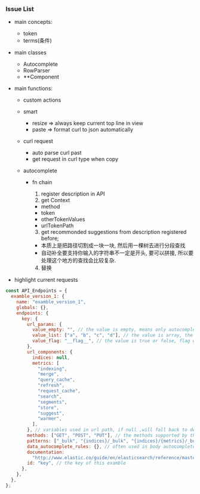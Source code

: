 ### Issue List

- main concepts:
  - token
  - terms(条件)
- main classes
  - Autocomplete
  - RowParser
  - \*\*Component
- main functions:

  - custom actions
  - smart
    - resize => always keep current top line in view
    - paste => format curl to json automatically
  - curl request
    - auto parse curl past
    - get request in curl type when copy
  - autocomplete

    - fn chain

      1. register description in API
      2. get Context

      - method
      - token
      - otherTokenValues
      - urlTokenPath

      3. get recommonded suggestions from description registered before;

      - 本质上是把路径切割成一块一块, 然后用一棵树去进行分段查找
      - 自动补全要支持你输入的字符串不一定是开头, 要可以拼接, 所以要处理这个地方的查找会比较复杂.

      4. 替换

- highlight current requests

```javascript
const API_Endpoints = {
  examble_version_1: {
    name: "examble_version_1",
    globals: {},
    endpoints: {
      key: {
        url_params: {
          value_empty: "", // the value is empty, means only autocomplete the key,
          value_list: ["a", "b", "c", "d"], // the value is array, the cdds to autocomplete
          value_flag: "__flag__", // the value is true or false, flag will show in meta
        },
        url_components: {
          indices: null,
          metrics: [
            "indexing",
            "merge",
            "query_cache",
            "refresh",
            "request_cache",
            "search",
            "segments",
            "store",
            "suggest",
            "warmer",
          ],
        }, // variables used in url path, if null ,will fall back to default autocomplete or nothing
        methods: ["GET", "POST", "PUT"], // the methods supported by this patterns,
        patterns: ["_bulk", "{indices}/_bulk", "{indices}/{metrics}/_bulk"], // the patterns means the paths to be supported, we support both ordinal string and variables here
        data_autocomplete_rules: {}, // often used in body autocomplete
        documentation:
          "http://www.elastic.co/guide/en/elasticsearch/reference/master/docs-bulk.html", // the doc link of this path
        id: "key", // the key of this examble
      },
    },
  },
};
```

